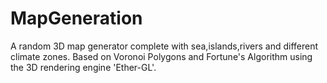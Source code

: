 MapGeneration
========

A random 3D map generator complete with sea,islands,rivers and different climate zones. Based on Voronoi Polygons and Fortune's Algorithm using the 3D rendering engine 'Ether-GL'.
